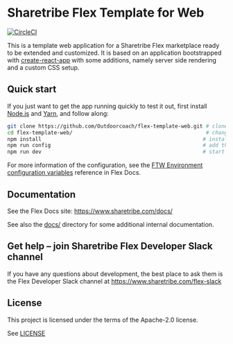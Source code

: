 # Sharetribe Flex Template for Web

[![CircleCI](https://circleci.com/gh/sharetribe/flex-template-web.svg?style=svg&circle-token=198451e83e5cecb0d662949260dbc3273ac44a67)](https://circleci.com/gh/sharetribe/flex-template-web)

This is a template web application for a Sharetribe Flex marketplace ready to be extended and
customized. It is based on an application bootstrapped with
[create-react-app](https://github.com/facebookincubator/create-react-app) with some additions,
namely server side rendering and a custom CSS setup.

## Quick start

If you just want to get the app running quickly to test it out, first install
[Node.js](https://nodejs.org/) and [Yarn](https://yarnpkg.com/), and follow along:

```sh
git clone https://github.com/Outdoorcoach/flex-template-web.git # clone this repository
cd flex-template-web/                                           # change to the cloned directory
npm install                                                    # install dependencies
npm run config                                                 # add the mandatory env vars to your local config
npm run dev                                                    # start the dev server, this will open a browser in localhost:3000
```


For more information of the configuration, see the
[FTW Environment configuration variables](https://www.sharetribe.com/docs/references/ftw-env/)
reference in Flex Docs.

## Documentation

See the Flex Docs site: https://www.sharetribe.com/docs/

See also the [docs/](docs/) directory for some additional internal documentation.

## Get help – join Sharetribe Flex Developer Slack channel

If you have any questions about development, the best place to ask them is the Flex Developer Slack channel at https://www.sharetribe.com/flex-slack

## License

This project is licensed under the terms of the Apache-2.0 license.

See [LICENSE](LICENSE)
